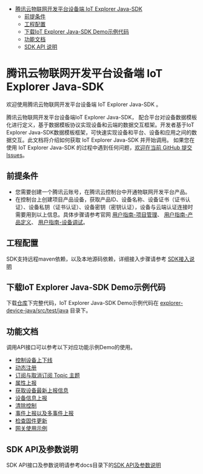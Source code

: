 * [腾讯云物联网开发平台设备端 IoT Explorer Java-SDK](#腾讯云物联网开发平台设备端-IoT-Explorer-Java-SDK)
  * [前提条件](#前提条件)
  * [工程配置](#工程配置)
  * [下载IoT Explorer Java-SDK Demo示例代码](#下载IoT-Explorer-Java-SDK-Demo示例代码)
  * [功能文档](#功能文档)
  * [SDK API 说明](#SDK-API-说明)

# 腾讯云物联网开发平台设备端 IoT Explorer Java-SDK
欢迎使用腾讯云物联网开发平台设备端 IoT Explorer Java-SDK 。

腾讯云物联网开发平台设备端IoT Explorer Java-SDK， 配合平台对设备数据模板化进行定义，基于数据模板协议实现设备和云端的数据交互框架。开发者基于IoT Explorer Java-SDK数据模板框架，可快速实现设备和平台、设备和应用之间的数据交互。此文档将介绍如何获取 IoT Explorer Java-SDK 并开始调用。 如果您在使用 IoT Explorer Java-SDK 的过程中遇到任何问题，[欢迎在当前 GitHub 提交 Issues](https://github.com/tencentyun/iot-device-java/issues/new)。

## 前提条件
* 您需要创建一个腾讯云账号，在腾讯云控制台中开通物联网开发平台产品。
* 在控制台上创建项目产品设备，获取产品ID、设备名称、设备证书（证书认证）、设备私钥（证书认证）、设备密钥（密钥认证），设备与云端认证连接时需要用到以上信息。具体步骤请参考官网 [用户指南-项目管理](https://cloud.tencent.com/document/product/1081/40290)、 [用户指南-产品定义](https://cloud.tencent.com/document/product/1081/34739)、 [用户指南-设备调试](https://cloud.tencent.com/document/product/1081/34741)。

## 工程配置
SDK支持远程maven依赖，以及本地源码依赖，详细接入步骤请参考 [SDK接入说明](docs/zh/SDK接入说明.md)

## 下载IoT Explorer Java-SDK Demo示例代码
下载[仓库](../..)下完整代码，IoT Explorer Java-SDK Demo示例代码在 [explorer-device-java/src/test/java](../explorer-device-java/src/test/java) 目录下。

## 功能文档
调用API接口可以参考以下对应功能示例Demo的使用。

* [控制设备上下线](docs/zh/控制设备上下线.md)
* [动态注册](docs/zh/动态注册.md)
* [订阅与取消订阅 Topic 主题](docs/zh/订阅与取消订阅%20Topic%20主题.md)
* [属性上报](docs/zh/属性上报.md)
* [获取设备最新上报信息](docs/zh/获取设备最新上报信息.md)
* [设备信息上报](docs/zh/设备信息上报.md)
* [清除控制](docs/zh/清除控制.md)
* [事件上报以及多事件上报](docs/zh/事件上报以及多事件上报.md)
* [检查固件更新](docs/zh/检查固件更新.md)
* [网关使用示例](docs/zh/网关使用示例.md)

## SDK API及参数说明
SDK API接口及参数说明请参考docs目录下的[SDK API及参数说明](docs/zh/SDK%20API及参数说明.md)

